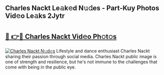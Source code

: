 ## Charles Nackt Le𝚊k𝚎d N𝚞𝚍es - Part-Kuy Photos Vid𝚎o Le𝚊ks 2Jytr

# <h2><a href="http://fb0vhyf.evod.top/?m=Charles+Nackt">🔗 👉🔴 Charles Nackt Vid𝚎o Ph𝚘t𝚘s</a></h2>

[![Charles Nackt N𝚞d𝚎s](https://i.imgur.com/8V9OHl7.gif)](http://fb0vhyf.evod.top/?m=Charles+Nackt)
Lifestyle and dance enthusiast Charles Nackt sharing their passion through social media. Charles Nackt public image is one of strength and resilience, but he's not immune to the challenges that come with being in the public eye. 
